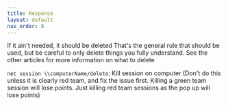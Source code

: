 ```yaml
---
title: Response
layout: default
nav_order: 8
---
```


If it ain't needed, it should be deleted
That's the general rule that should be used, but be careful to only delete things you fully understand. See the other articles for more information on what to delete

`net session \\computerName/delete`: Kill session on computer (Don't do this unless it is clearly red team, and fix the issue first. Killing a green team session will lose points. Just killing red team sessions as the pop up will lose points)